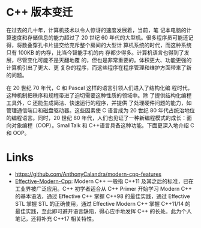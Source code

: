 # C++ 版本变迁

在过去的几十年，计算机技术以令人惊讶的速度发展着，当前，笔 记本电脑的计算速度和存储信息的能力超过了 20 世纪 60 年代的大型机。很多程序员可能还记得，将数叠穿孔卡片提交给充斥整个房间的大型计 算机系统的时代，而这种系统只有 100KB 的内存，比当今智能手机的内 存都少得多。计算机语言也得到了发展，尽管变化可能不是天翻地覆 的，但也是非常重要的。体积更大、功能更强的计算机引出了更大、更 复杂的程序，而这些程序在程序管理和维护方面带来了新的问题。

在 20 世纪 70 年代，C 和 Pascal 这样的语言引领人们进入了结构化编 程时代，这种机制把秩序和规程带进了迫切需要这种性质的领域中。除 了提供结构化编程工具外，C 还能生成简洁、快速运行的程序，并提供 了处理硬件问题的能力，如管理通信端口和磁盘驱动器。这些因素使 C 语言成为 20 世纪 80 年代占统治地位的编程语言。同时，20 世纪 80 年代，人们也见证了一种新编程模式的成长：面向对象编程（OOP）。SmallTalk 和 C++语言具备这种功能。下面更深入地介绍 C 和 OOP。

# Links

- https://github.com/AnthonyCalandra/modern-cpp-features
- [Effective-Modern-Cpp](https://github.com/downdemo/Effective-Modern-Cpp): Modern C++ 一般指 C++11 及其之后的标准，已在工业界被广泛应用。C++ 初学者适合从 C++ Primer 开始学习 Modern C++ 的基本语法，通过 Effective C++ 掌握 C++98 的最佳实践，通过 Effective STL 掌握 STL 的正确使用，通过 Effective Modern C++ 掌握 C++11/14 的最佳实践，至此即可避开语言缺陷，得心应手地发挥 C++ 的长处。此为个人笔记，还将补充 C++17 相关特性。
